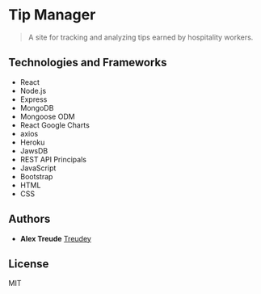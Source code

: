 # Tip Manager

> A site for tracking and analyzing tips earned by hospitality workers.

## Technologies and Frameworks
* React
* Node.js
* Express
* MongoDB
* Mongoose ODM
* React Google Charts
* axios
* Heroku
* JawsDB
* REST API Principals
* JavaScript
* Bootstrap
* HTML
* CSS

## Authors
* **Alex Treude**         [Treudey](https://github.com/Treudey)

## License
MIT

